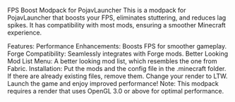 FPS Boost Modpack for PojavLauncher
This is a modpack for PojavLauncher that boosts your FPS, eliminates stuttering, and reduces lag spikes. It has compatibility with most mods, ensuring a smoother Minecraft experience.

Features:
Performance Enhancements: Boosts FPS for smoother gameplay.
Forge Compatibility: Seamlessly integrates with Forge mods.
Better Looking Mod List Menu: A better looking mod list, which resembles the one from Fabric.
Installation:
Put the mods and the config file in the .minecraft folder.
If there are already existing files, remove them.
Change your render to LTW.
Launch the game and enjoy improved performance!
Note: This modpack requires a render that uses OpenGL 3.0 or above for optimal performance.

